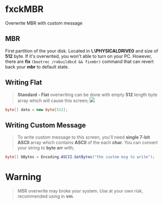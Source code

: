 # fxckMBR
Overwrite MBR with custom message

## MBR
First partition of the your disk. Located in **\\.\PHYSICALDRIVE0** and size of **512** byte. If it's overwrited, you won't able to turn on your PC. However, there are **fix** `(bootrec /rebuildbcd && fixmbr)` command that can revert back your **mbr** to default state. 

## Writing Flat

> **Standard - Flat** overwriting can be done with empty **512** length byte array which will cause this screen;
![](https://i0.wp.com/neosmart.net/wiki/wp-content/uploads/sites/5/2014/06/reboot-select-proper-boot-device.png?w=980&ssl=1)

```csharp
byte[] data = new byte[512];
```

## Writing Custom Message
> To write custom message to this screen, you'll need **single 7-bit ASCII** array which contains **ASCII** of the each **char.**
> You can convert your string to **byte arr** with;
```csharp
byte[] bBytes = Encoding.ASCII.GetBytes("the custom msg to write");
```

# Warning
> MBR overwrite may broke your system. Use at your own risk, recommended using in **vm**.
